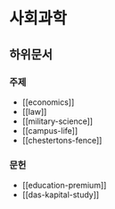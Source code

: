 # 사회과학

## 하위문서

### 주제

- [[economics]]
- [[law]]
- [[military-science]]
- [[campus-life]]
- [[chestertons-fence]]

### 문헌

- [[education-premium]]
- [[das-kapital-study]]
